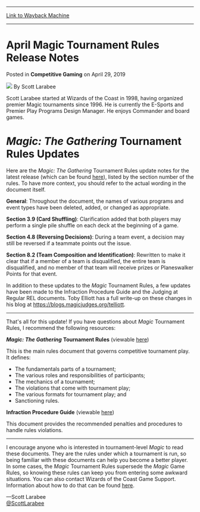 
---
[Link to Wayback Machine](https://web.archive.org/web/20201107230102/https://magic.wizards.com/en/articles/archive/competitive-gaming/april-magic-tournament-rules-release-notes-2019-04-29)

[_metadata_:author]:- "Scott Larabee"
[_metadata_:description]:- "Scott explains updates to the Magic Tournament Rules."
[_metadata_:generator]:- "Drupal 7 (http://drupal.org)"
[_metadata_:node]:- "1419186"
[_metadata_:publish_date]:- "2019-04-29"
[_metadata_:source]:- "div-main-content"
[_metadata_:title]:- "April Magic Tournament Rules Release Notes"
[_metadata_:wayback_capture_timestamp]:- "2020-11-07 23:01:02"
[_metadata_:wayback_raw_url]:- "https://web.archive.org/web/20201107230102id_/https://magic.wizards.com/en/articles/archive/competitive-gaming/april-magic-tournament-rules-release-notes-2019-04-29"
[_metadata_:wayback_url]:- "https://magic.wizards.com/en/articles/archive/competitive-gaming/april-magic-tournament-rules-release-notes-2019-04-29"
---


April Magic Tournament Rules Release Notes
==========================================



 Posted in **Competitive Gaming**
 on April 29, 2019 






![](https://media.magic.wizards.com/styles/auth_small/public/images/person/Scott.jpg)
By Scott Larabee




 Scott Larabee started at Wizards of the Coast in 1998, having organized premier Magic tournaments since 1996. He is currently the E-Sports and Premier Play Programs Design Manager. He enjoys Commander and board games. 






*Magic: The Gathering* Tournament Rules Updates
===============================================


Here are the *Magic: The Gathering* Tournament Rules update notes for the latest release (which can be found [here](http://wpn.wizards.com/en/document/magic-gathering-tournament-rules)), listed by the section number of the rules. To have more context, you should refer to the actual wording in the document itself.


**General**: Throughout the document, the names of various programs and event types have been deleted, added, or changed as appropriate.


**Section 3.9 (Card Shuffling)**: Clarification added that both players may perform a single pile shuffle on each deck at the beginning of a game.


**Section 4.8 (Reversing Decisions)**: During a team event, a decision may still be reversed if a teammate points out the issue.


**Section 8.2 (Team Composition and Identification)**: Rewritten to make it clear that if a member of a team is disqualified, the entire team is disqualified, and no member of that team will receive prizes or Planeswalker Points for that event.


In addition to these updates to the *Magic* Tournament Rules, a few updates have been made to the Infraction Procedure Guide and the Judging at Regular REL documents. Toby Elliott has a full write-up on these changes in his blog at <https://blogs.magicjudges.org/telliott>.




---

That's all for this update! If you have questions about *Magic* Tournament Rules, I recommend the following resources:


***Magic: The Gathering*** **Tournament Rules** (viewable [here](http://wpn.wizards.com/document/magic-gathering-tournament-rules))


This is the main rules document that governs competitive tournament play. It defines:


* The fundamentals parts of a tournament;
* The various roles and responsibilities of participants;
* The mechanics of a tournament;
* The violations that come with tournament play;
* The various formats for tournament play; and
* Sanctioning rules.

**Infraction Procedure Guide** (viewable [here](http://wpn.wizards.com/document/magic-infraction-procedure-guide))


This document provides the recommended penalties and procedures to handle rules violations.




---

I encourage anyone who is interested in tournament-level *Magic* to read these documents. They are the rules under which a tournament is run, so being familiar with these documents can help you become a better player. In some cases, the *Magic* Tournament Rules supersede the *Magic* Game Rules, so knowing these rules can keep you from entering some awkward situations. You can also contact Wizards of the Coast Game Support. Information about how to do that can be found [here](https://wizards.custhelp.com/app/answers/detail/a_id/2305/).


—Scott Larabee  
[@ScottLarabee](http://www.twitter.com/ScottLarabee)







